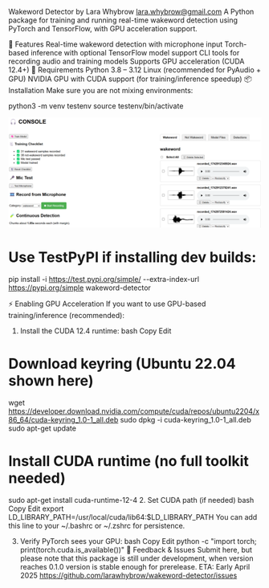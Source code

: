 Wakeword Detector by Lara Whybrow lara.whybrow@gmail.com
A Python package for training and running real-time wakeword detection using PyTorch and TensorFlow, with GPU acceleration support.

🚀 Features
Real-time wakeword detection with microphone input
Torch-based inference with optional TensorFlow model support
CLI tools for recording audio and training models
Supports GPU acceleration (CUDA 12.4+)
🧱 Requirements
Python 3.8 – 3.12
Linux (recommended for PyAudio + GPU)
NVIDIA GPU with CUDA support (for training/inference speedup)
📦 Installation
Make sure you are not mixing environments:

python3 -m venv testenv source testenv/bin/activate

![Wakeword Detector UI](https://github.com/P0llen/wakeword-detector/blob/main/docs/Wakeword%20Detector.png?raw=true)

# Use TestPyPI if installing dev builds:

pip install -i https://test.pypi.org/simple/ --extra-index-url https://pypi.org/simple wakeword-detector

⚡ Enabling GPU Acceleration
If you want to use GPU-based training/inference (recommended):

1. Install the CUDA 12.4 runtime:
   bash
   Copy
   Edit

# Download keyring (Ubuntu 22.04 shown here)

wget https://developer.download.nvidia.com/compute/cuda/repos/ubuntu2204/x86_64/cuda-keyring_1.0-1_all.deb
sudo dpkg -i cuda-keyring_1.0-1_all.deb
sudo apt-get update

# Install CUDA runtime (no full toolkit needed)

sudo apt-get install cuda-runtime-12-4 2. Set CUDA path (if needed)
bash
Copy
Edit
export LD_LIBRARY_PATH=/usr/local/cuda/lib64:$LD_LIBRARY_PATH
You can add this line to your ~/.bashrc or ~/.zshrc for persistence.

3. Verify PyTorch sees your GPU:
   bash
   Copy
   Edit
   python -c "import torch; print(torch.cuda.is_available())"
   📮 Feedback & Issues
   Submit here, but please note that this package is still under development, when version reaches 0.1.0 version is stable enough for prerelease. ETA: Early April 2025 https://github.com/larawhybrow/wakeword-detector/issues
